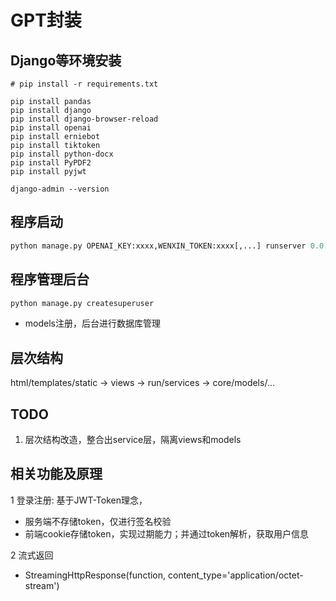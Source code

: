 # GPT封装

## Django等环境安装
```
# pip install -r requirements.txt

pip install pandas
pip install django
pip install django-browser-reload
pip install openai
pip install erniebot
pip install tiktoken
pip install python-docx
pip install PyPDF2
pip install pyjwt

django-admin --version

```

## 程序启动
```python
python manage.py OPENAI_KEY:xxxx,WENXIN_TOKEN:xxxx[,...] runserver 0.0.0.0:8000
```


## 程序管理后台
```python
python manage.py createsuperuser
```
- models注册，后台进行数据库管理

## 层次结构
html/templates/static -> views -> run/services -> core/models/...

## TODO
1. 层次结构改造，整合出service层，隔离views和models

## 相关功能及原理
1 登录注册: 基于JWT-Token理念，
- 服务端不存储token，仅进行签名校验
- 前端cookie存储token，实现过期能力；并通过token解析，获取用户信息

2 流式返回
- StreamingHttpResponse(function, content_type='application/octet-stream')
